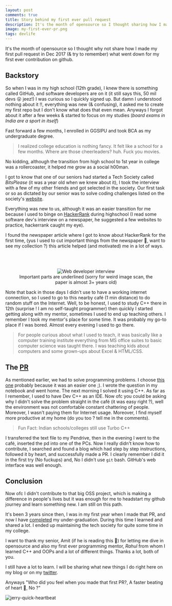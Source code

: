 ```yaml
---
layout: post
comments: true
title: Story behind my first ever pull request
description: It's the month of opensource so I thought sharing how I made my first pull request in 2017 (& try to remember) what went down for my first ever contribution on github
image: my-first-ever-pr.png
tags: devlife
---
```




It's the month of opensource so I thought why not share how I made my first pull request in Dec 2017 (& try to remember) what went down for my first ever contribution on github.

## Backstory

So when I was in my high school (12th grade), I knew there is something called GitHub, and software developers are on it (it still says this, 50 mil devs 😮 jeez!) I was curious so I quickly signed up.
But damn I understood nothing about it !!, everything was new (& confusing), it asked me to create my first repo but I don't know what does that even mean.
Anyways I forgot about it after a few weeks & started to focus on my studies (_board exams in India are a sport in itself_)

Fast forward a few months, I enrolled in GGSIPU and took BCA as my undergraduate degree.

> I realized college education is nothing fancy. It felt like a school for a few months. Where are those cheerleaders? huh. Fuck you movies.

No kidding, although the transition from high school to 1st year in college was a rollercoaster, it helped me grow as a social h00man.

I got to know that one of our seniors had started a Tech Society called _BitsPlease_ (it was a year old when we knew about it),
I took the interview with a few of my other friends and got selected in the society. Our first task or so as dictated by our senior was to solve coding challenges listed on the society's [website](https://bitsplease.pythonanywhere.com).

Everything was new to us, although it was an easier transition for me because I used to binge on [HackerRank](https://www.hackerrank.com/bhupeshv) during highschool (I read some software dev's interview on a newspaper, he suggested a few websites to practice, hackerrank caught my eye).

I found the newspaper article where I got to know about HackerRank for the first time, (yus I used to cut important things from the newspaper 👀, want to see my collection ?) this article helped (and motivated) me in a lot of ways.

<br/><br>

<center>
<figure>
	<img alt="Web developer interview" src="https://drive.google.com/uc?export=view&id=1hwC_4SzghloDYfLCaZCVvuMloJ4YWF3s">
	<figcaption>Important parts are underlined (sorry for weird image scan, the paper is almost 3+ years old)</figcaption>
</figure>
</center>

Note that back in those days I didn't use to have a working internet connection, so I used to go to this nearby café (1 min distance) to do random stuff on the Internet. Well, to be honest, I used to study C++ there in 12th (surprise ! I am no self-taught programmer) then quickly I started getting along with my mentor, sometimes I used to end up teaching others. I remember I took my mentor's place for some time. It was probably my go-to place if I was bored. Almost every evening I used to go there.

> For people curious about what I used to teach, it was basically like a computer training institute everything from MS office suites to basic computer science was taught there. I was teaching kids about computers and some grown-ups about Excel & HTML/CSS.


## The [PR](https://github.com/BitsPleaseMSI/BitsPlease-solutions/pull/6)

As mentioned earlier, we had to solve programming problems. I choose [this one](https://bitsplease.pythonanywhere.com/problem/18) probably because it was an easier one ;).
I wrote the question in my notebook and went home. The next morning I solved it using C++. As far as I remember, I used to have Dev C++ as an IDE.
Now ofc you could be asking why I didn't solve the problem straight in the café (it was easy right ?), well the environment was not comfortable constant chattering of people. Moreover, I wasn't paying them for Internet usage.
Moreover, I find myself more productive at my home (do you too ? tell me in the comments).

> Fun Fact: Indian schools/colleges still use Turbo C++

I transferred the text file to my Pendrive, then in the evening I went to the café, inserted the pd into one of the PCs. Now I really didn't know how to contribute, I searched and found a blog which had step by step instructions, followed it by heart, and successfully made a PR.
I clearly remember I did it in the first try (No fuckups) and, No I didn't use `git` bash. GitHub's web interface was well enough.


## Conclusion

Now ofc I didn't contribute to that big OSS project, which is making a difference in people's lives but it was enough for me to headstart my github journey and learn something new. I am still on this path.

It's been 3 years since then, I was in my first year when I made that PR, and now I have [completed](https://bhupesh-v.github.io/college-is-over/) my under-graduation. During this time I learned and shared a lot. I ended up maintaining the tech society for quite some time in my college.

I want to thank my senior, Amit (if he is reading this 👀) for letting me dive in opensource and also my first ever programming mentor, _Rahul_ from whom I learned C++ and OOPs and a lot of different things.
Thanks a lot, both of you.

I still have a lot to learn. I will be sharing what new things I do right here on my blog or on my [twitter](https://twitter.com/bhupeshimself).

Anyways "Who did you feel when you made that first PR?, A faster beating of heart 💓, No ?"

![jerry-quick-heartbeat](https://media1.tenor.com/images/75092f912fdab0e8e83cac21d6e9439c/tenor.gif?itemid=7839058)
